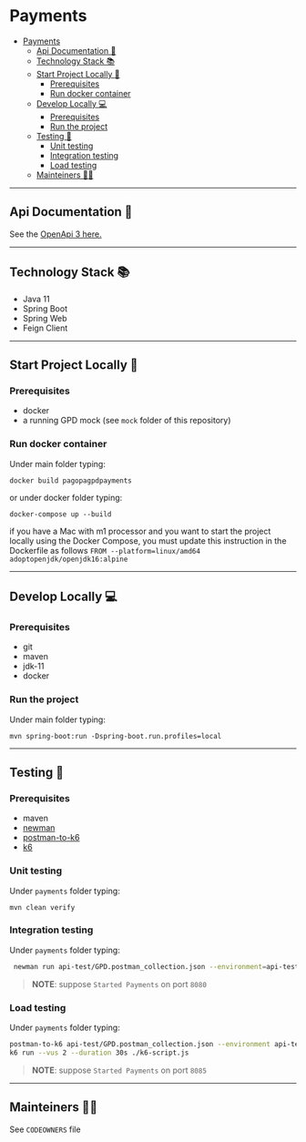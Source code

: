 # Payments

- [Payments](#payments)
  * [Api Documentation 📖](#api-documentation---)
  * [Technology Stack 📚](#technology-stack---)
  * [Start Project Locally 🚀](#start-project-locally---)
    + [Prerequisites](#prerequisites)
    + [Run docker container](#run-docker-container)
  * [Develop Locally 💻](#develop-locally---)
    + [Prerequisites](#prerequisites-1)
    + [Run the project](#run-the-project)
  * [Testing 🧪](#testing---)
    - [Unit testing](#unit-testing)
    - [Integration testing](#integration-testing)
    - [Load testing](#load-testing)
  * [Mainteiners 👨‍💻](#mainteiners------)
  
---
## Api Documentation 📖
See the [OpenApi 3 here.](https://editor.swagger.io/?url=https://raw.githubusercontent.com/pagopa/pagopa-gpd-payments/main/openapi/openapi.json)

---

## Technology Stack 📚

- Java 11
- Spring Boot
- Spring Web
- Feign Client

---  

## Start Project Locally 🚀

### Prerequisites

- docker
- a running GPD mock (see `mock` folder of this repository)

### Run docker container

Under main folder typing:

`docker build pagopagpdpayments`

or under docker folder typing:

`docker-compose up --build`

if you have a Mac with m1 processor and you want to start the project locally using the Docker Compose, you must update 
this instruction in the Dockerfile as follows `FROM --platform=linux/amd64 adoptopenjdk/openjdk16:alpine`


---

## Develop Locally 💻

### Prerequisites

- git
- maven
- jdk-11
- docker

### Run the project

Under main folder typing:

`mvn spring-boot:run -Dspring-boot.run.profiles=local`

---

## Testing 🧪

### Prerequisites

- maven
- [newman](https://www.npmjs.com/package/newman)
- [postman-to-k6](https://github.com/apideck-libraries/postman-to-k6)
- [k6](https://k6.io/)

### Unit testing

Under `payments` folder typing:

`mvn clean verify`

### Integration testing

Under `payments` folder typing:

```sh
 newman run api-test/GPD.postman_collection.json --environment=api-test/local.postman_environment.json 
```

> **NOTE**: suppose `Started Payments` on port `8080`

### Load testing

Under `payments` folder typing:

```sh
postman-to-k6 api-test/GPD.postman_collection.json --environment api-test/local.postman_environment.json -o ./k6-script.js
k6 run --vus 2 --duration 30s ./k6-script.js
```

> **NOTE**: suppose `Started Payments` on port `8085`

---

## Mainteiners 👨‍💻

See `CODEOWNERS` file



